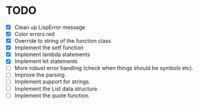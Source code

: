 # TODO

- [x] Clean up LispError message
- [x] Color errors red
- [x] Override to string of the function class
- [x] Implement the setf function
- [x] Implement lambda statements
- [x] Implement let statements
- [ ] More robust error handling (check when things should be symbols etc).
- [ ] Improve the parsing
- [ ] Implement support for strings.
- [ ] Implement the List data structure.
- [ ] Implement the quote function.
